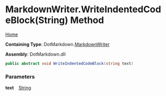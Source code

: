 # MarkdownWriter\.WriteIndentedCodeBlock\(String\) Method

[Home](../../../README.md)

**Containing Type**: DotMarkdown\.[MarkdownWriter](../README.md)

**Assembly**: DotMarkdown\.dll

```csharp
public abstract void WriteIndentedCodeBlock(string text)
```

### Parameters

**text** &ensp; [String](https://docs.microsoft.com/en-us/dotnet/api/system.string)